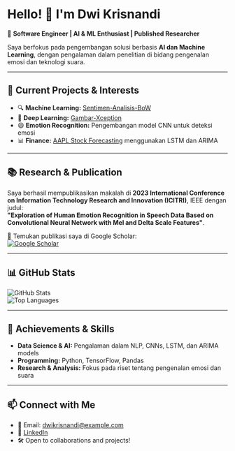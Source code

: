 # Hello! 👋 I'm Dwi Krisnandi  

🚀 **Software Engineer | AI & ML Enthusiast | Published Researcher**  

Saya berfokus pada pengembangan solusi berbasis **AI dan Machine Learning**, dengan pengalaman dalam penelitian di bidang pengenalan emosi dan teknologi suara.

---

## 🌱 Current Projects & Interests  
- 🔍 **Machine Learning:** [Sentimen-Analisis-BoW](https://github.com/dwikrisnandi/Sentimen-Analisis-BoW-ML_convensional)  
- 🌸 **Deep Learning:** [Gambar-Xception](https://github.com/dwikrisnandi/Gambar-Xception)  
- 😄 **Emotion Recognition:** Pengembangan model CNN untuk deteksi emosi  
- 📊 **Finance:** [AAPL Stock Forecasting](https://github.com/dwikrisnandi/AAPL_Prediksi) menggunakan LSTM dan ARIMA

---

## 📚 Research & Publication  
Saya berhasil mempublikasikan makalah di **2023 International Conference on Information Technology Research and Innovation (ICITRI)**, IEEE dengan judul:  
**"Exploration of Human Emotion Recognition in Speech Data Based on Convolutional Neural Network with Mel and Delta Scale Features"**.

🔗 Temukan publikasi saya di Google Scholar:  
[![Google Scholar](https://img.shields.io/badge/Google_Scholar-4285F4?style=for-the-badge&logo=google-scholar&logoColor=white)](https://scholar.google.com/citations?user=lpH0PREAAAAJ&hl=id&oi=ao)

---

## 📊 GitHub Stats  
![GitHub Stats](https://github-readme-stats.vercel.app/api?username=dwikrisnandi&show_icons=true&theme=tokyonight)  
![Top Languages](https://github-readme-stats.vercel.app/api/top-langs/?username=dwikrisnandi&layout=compact&theme=tokyonight)

---

## 🏅 Achievements & Skills  
- **Data Science & AI:** Pengalaman dalam NLP, CNNs, LSTM, dan ARIMA models  
- **Programming:** Python, TensorFlow, Pandas  
- **Research & Analysis:** Fokus pada riset tentang pengenalan emosi dan suara

---

## 📫 Connect with Me  
- 📧 Email: [dwikrisnandi@example.com](mailto:dwikrisnandi8@gmail.com)  
- 💼 [LinkedIn](https://id.linkedin.com/in/dwi-krisnandi-002631223)  
- 🛠️ Open to collaborations and projects!
